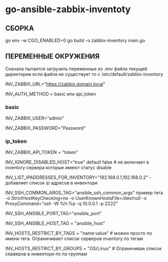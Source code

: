 # go-ansible-zabbix-inventoty
## СБОРКА
go env -w CGO_ENABLED=0
go build  -o zabbix-inventory main.go

## ПЕРЕМЕННЫЕ ОКРУЖЕНИЯ

Сначала пытается загрузить переменные из .env файла текущей директории  если файла не существует то c /etc/default/zabbix-inventory

INV_ZABBIX_URL="https://zabbix.domain.local"

INV_AUTH_METHOD = basic или api_token

### basic
INV_ZABBIX_USER="admin"

INV_ZABBIX_PASSWORD="Password"
### ip_token
INV_ZABBIX_API_TOKEN = "token"

INV_IGNORE_DISABLED_HOST="true" default false # не включает в inventory сервера которые имеют статус disable

INV_LIST_IPADDRESSES_FOR_INVENTORY="192.168.0.1,192.168.0.2" - добавляет список ip адресов в инвентори

INV_SSH_COMMON_ARGS_TAG="ansible_ssh_common_args" пример тега -o StrictHostKeyChecking=no -o UserKnownHostsFile=/dev/null -o ProxyCommand="ssh -W %h:%p -q 10.0.0.1 -p 2222"

INV_SSH_ANSIBLE_PORT_TAG="ansible_port"

INV_SSH_ANSIBLE_HOST_TAG = "ansible_host"

INV_HOSTS_RESTRICT_BY_TAGS = "name:value" # можно просто по имени тега. Ограничивает список серверов inventory по тегам

INV_HOSTS_RESTRICT_BY_GROUPS = "OS/Linux" # Ограничивае список серверов в инвентори по по группам
